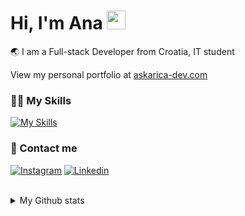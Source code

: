 # Hi, I'm Ana <img src="https://media.giphy.com/media/hvRJCLFzcasrR4ia7z/giphy.gif" width="30px"/>
🌏 I am a Full-stack Developer from Croatia, IT student 

View my personal portfolio at <a href="https://ana-skarica-dev.netlify.app/" target="_blank">askarica-dev.com</a>
  
### 👩‍💻 My Skills
[![My Skills](https://skillicons.dev/icons?i=js,ts,react,vue,angular,nodejs,laravel,express,flutter,kotlin,cs,cpp,tailwind,html,css,blender,figma)](https://skillicons.dev)

### 📲 Contact me
<div class="display:flex">
  
[![Instagram](https://skillicons.dev/icons?i=instagram)](https://www.linkedin.com/in/ana-%C5%A1karica-89805120b/)
[![Linkedin](https://skillicons.dev/icons?i=linkedin)](https://www.instagram.com/croanna/)

</div>

</br>
<details><summary>
My Github stats
</summary>
<a href="https://github.com/CroAnna/github-readme-stats">
<img height="210px" width="330px" align="center" src="https://github-readme-stats-git-masterrstaa-rickstaa.vercel.app/api/top-langs/?username=croanna&layout=compact&langs_count=10&theme=vision-friendly-dark&bg_color=121212" />
<a href="https://github.com/CroAnna/convoychat">
  <img height="210px" width="510px" align="center" src="https://github-readme-stats-git-masterrstaa-rickstaa.vercel.app/api/?username=croanna&layout=compact&langs_count=10&theme=vision-friendly-dark&bg_color=121212" />
</a>

</details>
